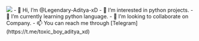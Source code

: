<img src="https://ibb.co/4gvq0yr">
- 👋 Hi, I’m @Legendary-Aditya-xD
- 👀 I’m interested in python projects.
- 🌱 I’m currently learning python language.
- 💞️ I’m looking to collaborate on Company.
- 📫 You can reach me through [Telegram](https://t.me/toxic_boy_aditya_xd)

<!---
Legendary-Aditya-xD/Legendary-Aditya-xD is a ✨ special ✨ repository because its `README.md` (this file) appears on your GitHub profile.
You can click the Preview link to take a look at your changes.
--->
